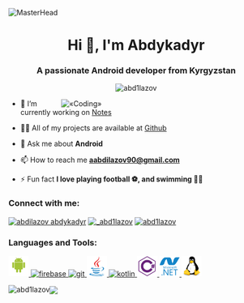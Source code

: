 ![MasterHead](https://3.bp.blogspot.com/-dB6ndKqIAuI/XdWeOASO5AI/AAAAAAAANZA/MSbT9mh6bukxkI-tqnu_GARIZZV5WNVhQCLcBGAsYHQ/s1600/image1.gif)
<h1 align="center">Hi 👋, I'm Abdykadyr</h1>
<h3 align="center">A passionate Android developer from Kyrgyzstan</h3>
<p align="center"> <img src="https://komarev.com/ghpvc/?username=abd1lazov&label=Profile%20views&color=0e75b6&style=flat" alt="abd1lazov" /> </p>

<img align="right" alt=«Coding» width="400" src="https://i.pinimg.com/originals/e8/f4/53/e8f453469a3ec97ecd354df465d73913.gif">

- 🔭 I’m currently working on [Notes](https://github.com/abd1lazov/Notes)

- 👨‍💻 All of my projects are available at [Github](https://github.com/abd1lazov)

- 💬 Ask me about **Android**

- 📫 How to reach me **aabdilazov90@gmail.com**

- ⚡ Fun fact **I love playing football ⚽️, and swimming 🏊‍♂️**

<h3 align="left">Connect with me:</h3>
<p align="left">
<a href="https://www.linkedin.com/in/abdilazov-abdykadyr-363059254/" target="blank"><img align="center" src="https://raw.githubusercontent.com/rahuldkjain/github-profile-readme-generator/master/src/images/icons/Social/linked-in-alt.svg" alt="abdilazov abdykadyr" height="30" width="40" /></a>
<a href="https://instagram.com/_abd1lazov" target="blank"><img align="center" src="https://raw.githubusercontent.com/rahuldkjain/github-profile-readme-generator/master/src/images/icons/Social/instagram.svg" alt="_abd1lazov" height="30" width="40" /></a>
<a href="https://www.leetcode.com/abd1lazov" target="blank"><img align="center" src="https://raw.githubusercontent.com/rahuldkjain/github-profile-readme-generator/master/src/images/icons/Social/leet-code.svg" alt="abd1lazov" height="30" width="40" /></a>
</p>

<h3 align="left">Languages and Tools:</h3>
<p align="left"> <a href="https://developer.android.com" target="_blank" rel="noreferrer"> <img src="https://raw.githubusercontent.com/devicons/devicon/master/icons/android/android-original-wordmark.svg" alt="android" width="40" height="40"/> </a> <a href="https://firebase.google.com/" target="_blank" rel="noreferrer"> <img src="https://www.vectorlogo.zone/logos/firebase/firebase-icon.svg" alt="firebase" width="40" height="40"/> </a> <a href="https://git-scm.com/" target="_blank" rel="noreferrer"> <img src="https://www.vectorlogo.zone/logos/git-scm/git-scm-icon.svg" alt="git" width="40" height="40"/> </a> <a href="https://www.java.com" target="_blank" rel="noreferrer"> <img src="https://raw.githubusercontent.com/devicons/devicon/master/icons/java/java-original.svg" alt="java" width="40" height="40"/> </a> <a href="https://kotlinlang.org" target="_blank" rel="noreferrer"> <img src="https://www.vectorlogo.zone/logos/kotlinlang/kotlinlang-icon.svg" alt="kotlin" width="40" height="40"/> </a> <a href="https://www.linux.org/" target="_blank" rel="noreferrer">
  <a href="https://docs.microsoft.com/en-us/dotnet/csharp/" target="_blank"> <img src="https://github.com/devicons/devicon/blob/master/icons/csharp/csharp-line.svg" alt="csharp" width="40" height="40"/> </a>
<a href="https://dotnet.microsoft.com/en-us/" target="_blank"> <img src="https://github.com/devicons/devicon/blob/master/icons/dot-net/dot-net-plain-wordmark.svg" alt="dotnet" width="40" height="40"/> </a><img 
src="https://raw.githubusercontent.com/devicons/devicon/master/icons/linux/linux-original.svg" alt="linux" width="40" height="40"/> </a> </p>

<p><img align="left" src="https://github-readme-streak-stats.herokuapp.com/?user=abd1lazov&" alt="abd1lazov" /></p>
<img align="center" src="https://github-readme-stats.vercel.app/api/top-langs/?username=abd1lazov&hide=java,html,tex&title_color=ffffff&text_color=c9cacc&icon_color=2bbc8a&bg_color=1d1f21&langs_count=3" />
</a>
